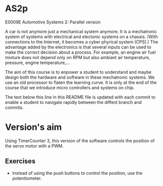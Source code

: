 # AS2p
E0009E Automotive Systems 2: Parallel version

A car is not anymore just a mechanical system anymore.
It is a mechatronic system of systems with electrical and electonic systems on a chassis.
(With connections to the Internet, it becomes a cyber phyrical system (CPS).)
The advantage added by the electronics is that several inputs can be used to make the correct decision about a process.
For example, an engine air fuel mixture does not depend only on RPM but also ambiant air temperature, pressure, engine temperature,...

The aim of this course is to enpower a student to understand and maybe design both the hardware and software in these mechatronic systems.
We use an old processor to flaten the learning curve.
It is only at the end of the course that we introduce micro controllers and systems on chip.

The text below this line in this README file is updated with each commit to enable a student to navigate rapidly between the diffent branch and commits.

# Version's aim
Using TimerCounter 3, this version of the software controls the position of the servo motor with a PWM.

## Exercises
- Instead of using the push buttons to control the position, use the potentiometer.